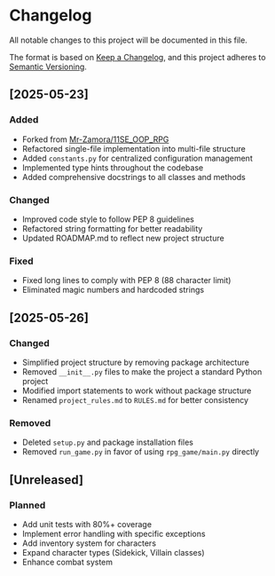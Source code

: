 # Changelog

All notable changes to this project will be documented in this file.

The format is based on [Keep a Changelog](https://keepachangelog.com/en/1.0.0/),
and this project adheres to [Semantic Versioning](https://semver.org/spec/v2.0.0.html).

## [2025-05-23]

### Added
- Forked from [Mr-Zamora/11SE_OOP_RPG](https://github.com/Mr-Zamora/11SE_OOP_RPG.git)
- Refactored single-file implementation into multi-file structure
- Added `constants.py` for centralized configuration management
- Implemented type hints throughout the codebase
- Added comprehensive docstrings to all classes and methods

### Changed
- Improved code style to follow PEP 8 guidelines
- Refactored string formatting for better readability
- Updated ROADMAP.md to reflect new project structure

### Fixed
- Fixed long lines to comply with PEP 8 (88 character limit)
- Eliminated magic numbers and hardcoded strings

## [2025-05-26]

### Changed
- Simplified project structure by removing package architecture
- Removed `__init__.py` files to make the project a standard Python project
- Modified import statements to work without package structure
- Renamed `project_rules.md` to `RULES.md` for better consistency

### Removed
- Deleted `setup.py` and package installation files
- Removed `run_game.py` in favor of using `rpg_game/main.py` directly

## [Unreleased]

### Planned
- Add unit tests with 80%+ coverage
- Implement error handling with specific exceptions
- Add inventory system for characters
- Expand character types (Sidekick, Villain classes)
- Enhance combat system
